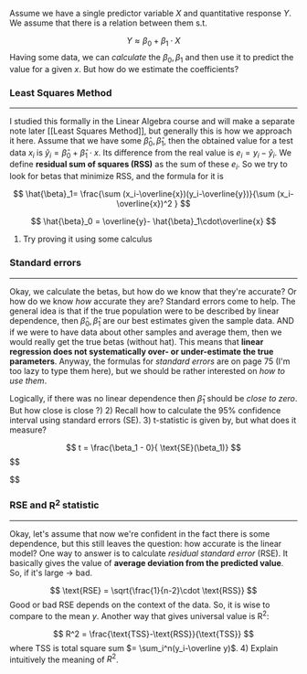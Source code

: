 Assume we have a single predictor variable $X$ and quantitative response $Y$. We assume that there is a relation between them s.t.

$$
Y \approx \beta_0 + \beta_1\cdot X
$$
Having some data, we can *calculate* the $\beta_0, \beta_1$ and then use it to predict the value for a given $x$. But how do we estimate the coefficients?
### Least Squares Method 
---
I studied this formally in the Linear Algebra course and will make a separate note later [[Least Squares Method]], but generally this is how we approach it here. Assume that we have some $\hat{\beta}_0, \hat{\beta}_1$, then the obtained value for a test data $x_i$ is $\hat{y}_i =\hat{\beta}_0 + \hat{\beta}_1 \cdot x$. Its difference from the real value is $e_i = y_i - \hat{y}_i$. We define **residual sum of squares (RSS)** as the sum of these $e_i$. So we try to look for betas that minimize RSS, and the formula for it is


$$
\hat{\beta}_1= \frac{\sum (x_i-\overline{x})(y_i-\overline{y})}{\sum (x_i-\overline{x})^2 }
$$

$$
\hat{\beta}_0 = \overline{y}- \hat{\beta}_1\cdot\overline{x}
$$
1) Try proving it using some calculus

### Standard errors 
---- 
Okay, we calculate the betas, but how do we know that they're accurate? Or how do we know *how* accurate they are? Standard errors come to help. The general idea is that if the true population were to be described by linear dependence, then $\hat{\beta}_0, \hat{\beta}_1$ are our best estimates given the sample data. AND if we were to have data about other samples and average them, then we would really get the true betas (without hat). This means that **linear regression does not systematically over- or under-estimate the true parameters**. Anyway, the formulas for *standard errors* are on page 75 (I'm too lazy to type them here), but we should be rather interested on *how to use them*.

Logically, if there was no linear dependence then $\hat{\beta}_1$ should be *close to zero*.  But how close is close ?) 2) Recall how to calculate the 95% confidence interval using standard errors (SE). 3) t-statistic is given by, but what does it measure?

$$
t = \frac{\beta_1 - 0}{ \text{SE}(\beta_1)}
$$
$$

$$
### RSE and $\text{R}^2$ statistic
---
Okay, let's assume that now we're confident in the fact there is some dependence, but this still leaves the question: how accurate is the linear model? One way to answer is to calculate *residual standard error* (RSE). It basically gives the value of **average deviation from the predicted value**. So, if it's large $\rightarrow$ bad. 

$$
\text{RSE} = \sqrt{\frac{1}{n-2}\cdot \text{RSS}}
$$
Good or bad RSE depends on the context of the data. So, it is wise to compare to the mean $y$. Another way that gives universal value is $\text{R}^2$:

$$
R^2 = \frac{\text{TSS}-\text{RSS}}{\text{TSS}}
$$
where TSS is total square sum $= \sum_i^n(y_i-\overline y)$. 4) Explain intuitively the meaning of $R^2$. 


